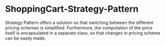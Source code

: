 # ShoppingCart-Strategy-Pattern
Strategy Pattern offers a solution so that switching between the different pricing schemes is simplified. Furthermore, the computation of the price itself is encapsulated in a separate class, so that changes in pricing scheme can be easily made.
